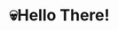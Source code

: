 <h1> 💀Hello There!</h1>

<!---
dcrat/dcrat is a ✨ special ✨ repository because its `README.md` (this file) appears on your GitHub profile.
You can click the Preview link to take a look at your changes.
--->
